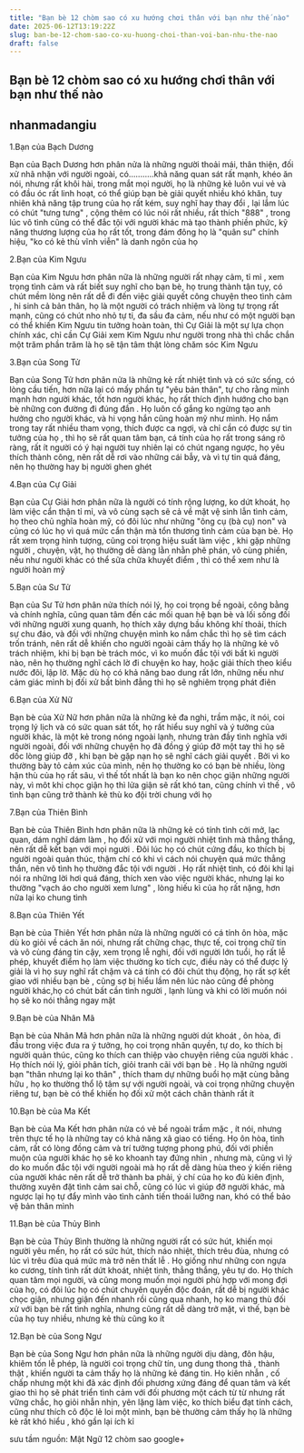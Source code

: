 ```yaml
---
title: "Bạn bè 12 chòm sao có xu hướng chơi thân với bạn như thế nào"
date: 2025-06-12T13:19:22Z
slug: ban-be-12-chom-sao-co-xu-huong-choi-than-voi-ban-nhu-the-nao
draft: false
---
```


## Bạn bè 12 chòm sao có xu hướng chơi thân với bạn như thế nào

## nhanmadangiu

1.Bạn của Bạch Dương

Bạn của Bạch Dương hơn phân nửa là những người thoải mái, thân thiện, đối xử nhã nhặn với người ngoài, có...........khả năng quan sát rất mạnh, khéo ăn nói, nhưng rất khôi hài, trong mắt mọi người, họ là những kẻ luôn vui vẻ và có đầu óc rất linh hoạt, có thể giúp bạn bè giải quyết nhiều khó khăn, tuy nhiên khả năng tập trung của họ rất kém, suy nghĩ hay thay đổi , lại lắm lúc có chút "tưng tưng" , cộng thêm có lúc nói rất nhiều, rất thích "888" , trong lúc vô tình cũng có thể đắc tội với người khác mà tạo thành phiền phức, kỹ năng thương lượng của họ rất tốt, trong đám đông họ là "quân sư" chính hiệu, "ko có kẻ thù vĩnh viễn" là danh ngôn của họ

2.Bạn của Kim Ngưu

Bạn của Kim Ngưu hơn phân nữa là những người rất nhạy cảm, tỉ mỉ , xem trọng tình cảm và rất biết suy nghĩ cho bạn bè, họ trung thành tận tụy, có chút mềm lòng nên rất dễ đi đến việc giải quyết công chuyện theo tình cảm , hi sinh cả bản thân, họ là một người có trách nhiệm và lòng tự trọng rất mạnh, cũng có chút nho nhỏ tự ti, đa sầu đa cảm, nếu như có một người bạn có thể khiến Kim Ngưu tin tưởng hoàn toàn, thì Cự Giải là một sự lựa chọn chính xác, chỉ cần Cự Giải xem Kim Ngưu như người trong nhà thì chắc chắn một trăm phần trăm là họ sẽ tận tâm thật lòng chăm sóc Kim Ngưu

3.Bạn của Song Tử

Bạn của Song Tử hơn phân nửa là những kẻ rất nhiệt tình và có sức sống, có lòng cầu tiến, hơn nữa lại có mấy phần tự "yêu bản thân", tự cho rằng mình mạnh hơn người khác, tốt hơn người khác, họ rất thích định hướng cho bạn bè những con đường đi đúng đắn . Họ luôn cố gắng ko ngừng tạo anh hưởng cho người khác, và hi vọng hắn cũng hoàn mỹ như mình. Họ nắm trong tay rất nhiều tham vọng, thích được ca ngợi, và chỉ cần có được sự tin tưởng của họ , thì họ sẽ rất quan tâm bạn, cá tính của họ rất trong sáng rõ ràng, rất ít người có ý hại người tuy nhiên lại có chút ngang ngược, họ yêu thích thành công, nên rất dễ rơi vào những cái bẫy, và vì tự tin quá đáng, nên họ thường hay bị người ghen ghét

4.Bạn của Cự Giải

Bạn của Cự Giải hơn phân nữa là ngưởi có tính rộng lượng, ko dứt khoát, họ làm việc cẩn thận tỉ mỉ, và vô cùng sạch sẽ cả về mặt vệ sinh lẫn tình cảm, họ theo chủ nghĩa hoàn mỹ, có đôi lúc như những "ông cụ (bà cụ) non" và cũng có lúc họ vì quá mức cẩn thận mà tổn thương tình cảm của bạn bè. Họ rất xem trọng hình tượng, cũng coi trọng hiệu suất làm việc , khi gặp những người , chuyện, vật, họ thường dễ dàng lằn nhằn phê phán, vô cùng phiền, nếu như người khác có thể sữa chữa khuyết điểm , thì có thể xem như là người hoàn mỹ

5.Bạn của Sư Tử

Bạn của Sư Tử hơn phân nửa thích nói lý, họ coi trọng bề ngoài, công bằng và chính nghĩa, cũng quan tâm đến các mối quan hệ bạn bè và lối sống đối với những người xung quanh, họ thích xây dựng bầu không khí thoải, thích sự chu đáo, và đối với những chuyện mình ko nắm chắc thì họ sẽ tìm cách trốn tránh, nên rất dễ khiến cho người ngoài cảm thấy họ là những kẻ vô trách nhiệm, khi bị bạn bè trách móc, vì ko muốn đắc tội với bất kì người nào, nên họ thường nghĩ cách lờ đi chuyện ko hay, hoặc giải thích theo kiểu nước đôi, lập lờ. Mặc dù họ có khả năng bao dung rất lớn, những nếu như cảm giác mình bị đối xử bất bình đẳng thì họ sẽ nghiêm trọng phát điên

6.Bạn của Xử Nữ

Bạn bè của Xử Nữ hơn phân nữa là những kẻ đa nghi, trầm mặc, ít nói, coi trọng lý lịch và có sức quan sát tốt, họ rất hiểu suy nghĩ và ý tưởng của người khác, là một kẻ trong nóng ngoài lạnh, nhưng tràn đầy tình nghĩa với người ngoài, đối với những chuyện họ đã đồng ý giúp đỡ một tay thì họ sẽ dốc lòng giúp đỡ , khi bạn bè gặp nạn họ sẽ nghĩ cách giải quyết . Bởi vì ko thường bày tỏ cảm xúc của mình, nên họ thường ko có bạn bè nhiều, lòng hận thù của họ rất sâu, vì thế tốt nhất là bạn ko nên chọc giận những người này, vì môt khi chọc giận họ thì lửa giận sẽ rất khó tan, cũng chính vì thế , vô tình bạn cũng trở thành kẻ thù ko đội trời chung với họ


7.Bạn của Thiên Bình

Bạn bè của Thiên Bình hơn phân nữa là những kẻ có tính tình cởi mở, lạc quan, dám nghĩ dám làm , họ đối xử với mọi người nhiệt tình mà thẳng thắng, nên rất dễ kết bạn với mọi người . Đôi lúc họ có chút cứng đầu, ko thích bị người ngoài quản thúc, thậm chí có khi vì cách nói chuyện quá mức thẳng thắn, nên vô tình họ thường đắc tội với người . Họ rất nhiệt tình, có đôi khi lại nói ra những lời hơi quá đáng, thích xen vào việc người khác, nhưng lại ko thường "vạch áo cho người xem lưng" , lòng hiếu kì của họ rất nặng, hơn nữa lại ko chung tình


8.Bạn của Thiên Yết

Bạn bè của Thiên Yết hơn phân nửa là những người có cá tính ôn hòa, mặc dù ko giỏi về cách ăn nói, nhưng rất chững chạc, thực tế, coi trọng chữ tín và vô cùng đáng tin cậy, xem trọng lễ nghi, đối với người lớn tuổi, họ rất lễ phép, khuyết điểm họ làm việc thường ko tích cực, điều này có thể được lý giải là vì họ suy nghĩ rất chậm và cá tính có đôi chút thụ động, họ rất sợ kết giao với nhiều bạn bè , cũng sợ bị hiểu lầm nên lúc nào cũng đề phòng người khác,họ có chút bất cần tình người , lạnh lùng và khi có lời muốn nói họ sẽ ko nói thẳng ngay mặt




9.Bạn bè của Nhân Mã

Bạn bè của Nhân Mã hơn phân nữa là những người dút khoát , ôn hòa, đi đầu trong việc đưa ra ý tưởng, họ coi trọng nhân quyền, tự do, ko thích bị người quản thúc, cũng ko thích can thiệp vào chuyện riêng của người khác . Họ thích nói lý, giỏi phân tích, giỏi tranh cãi với bạn bè . Họ là những người bạn "thân nhưng lại ko thân" , thích tham dự những buổi họ mặt cùng bằng hữu , họ ko thường thổ lộ tâm sự với người ngoài, và coi trọng những chuyện riêng tư, bạn bè có thể khiến họ đối xử một cách chân thành rất ít

10.Bạn bè của Ma Kết

Bạn bè của Ma Kết hơn phân nửa có vẻ bề ngoài trầm mặc , ít nói, nhưng trên thực tế họ là những tay có khả năng xã giao có tiếng. Họ ôn hòa, tình cảm, rất có lòng đồng cảm và trí tưởng tượng phong phú, đối với phiền muộn của người khác họ sẽ ko khoanh tay đứng nhìn , nhưng mà, cũng vì lý do ko muốn đắc tội với người ngoài mà họ rất dễ dàng hùa theo ý kiến riêng của người khác nên rất dễ trở thành ba phải, ý chí của họ ko đủ kiên định, thường xuyên đặt tình cảm sai chỗ, cũng có lúc vì giúp đỡ người khác, mà ngược lại họ tự đẩy mình vào tình cảnh tiến thoái lưỡng nan, khó có thể bảo vệ bản thân mình

11.Bạn bè của Thủy Bình

Bạn bè của Thủy Bình thường là những người rất có sức hút, khiến mọi người yêu mến, họ rất có sức hút, thích náo nhiệt, thích trêu đùa, nhưng có lúc vì trêu đùa quá mức mà trở nên thất lễ . Họ giống như những con ngựa ko cương, tính tình rất dứt khoát, nhiệt tình, thẳng thắng, yêu tự do. Họ thích quan tâm mọi người, và cũng mong muốn mọi người phù hợp với mong đợi của họ, có đôi lúc họ có chút chuyên quyền độc đoán, rất dễ bị người khác chọc giận, nhưng giận đến nhanh rồi cũng qua nhanh, họ ko mang thù đối xử với bạn bè rất tình nghĩa, nhưng cũng rất dễ dàng trở mặt, vì thế, bạn bè của họ tuy nhiều, nhưng kẻ thù cũng ko ít


12.Bạn bè của Song Ngư

Bạn bè của Song Ngư hơn phân nữa là những người dịu dàng, đôn hậu, khiêm tốn lễ phép, là người coi trọng chữ tín, ung dung thong thả , thành thật , khiến người ta cảm thấy họ là những kẻ đáng tin. Họ kiên nhẫn , cố chấp nhưng một khi đã xác định đối phương xứng đáng để quan tâm và kết giao thì họ sẽ phát triển tình cảm với đối phương một cách từ từ nhưng rất vững chắc, họ giỏi nhẫn nhịn, yên lặng làm việc, ko thích biểu đạt tính cách, cũng như thích cô độc lẻ loi một mình, bạn bè thường cảm thấy họ là những kẻ rất khó hiểu , khó gần lại ích kỉ


 
sưu tầm
nguồn: Mật Ngữ 12 chòm sao google+